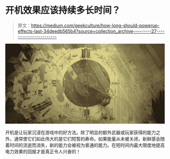 # 开机效果应该持续多长时间？

> 原文：<https://medium.com/geekculture/how-long-should-powerup-effects-last-34deedb565b4?source=collection_archive---------27----------------------->

![](img/322fdcd7bee8dfc07928808f97b3c0bd.png)

开机是让玩家沉浸在游戏中的好方法。除了明显的额外武器或玩家获得的能力之外，通常使它们如此伟大的是它们短暂的寿命。如果能量从未被关闭，新鲜感会随着时间的流逝而消失，新的能力会被视为普通的能力。在短时间内最大限度地提高电力效果的回报才是真正令人兴奋的！